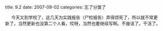 title: 9.2
date: 2007-09-02
categories: 忘了分类了

     今天又到学校了，这几天为实践报告（尸检报告）弄得烦死了，所以就不常更新了。当然更新也没第二个人看，哎呀，当然也要继续写啊。不废话了。干活了。
